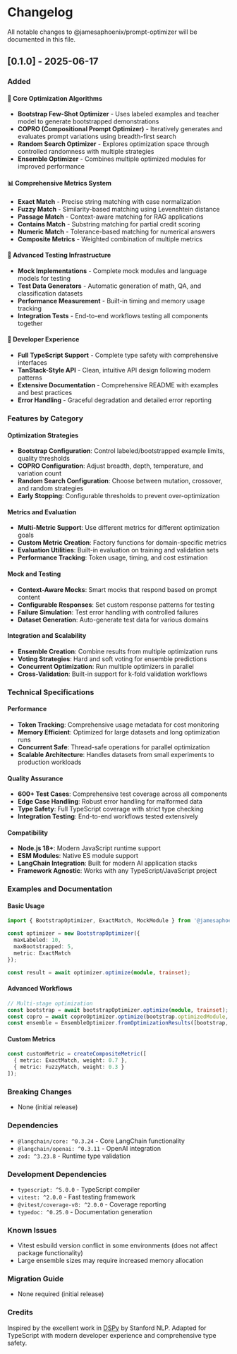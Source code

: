 # Changelog

All notable changes to @jamesaphoenix/prompt-optimizer will be documented in this file.

## [0.1.0] - 2025-06-17

### Added

#### 🎯 Core Optimization Algorithms
- **Bootstrap Few-Shot Optimizer** - Uses labeled examples and teacher model to generate bootstrapped demonstrations
- **COPRO (Compositional Prompt Optimizer)** - Iteratively generates and evaluates prompt variations using breadth-first search
- **Random Search Optimizer** - Explores optimization space through controlled randomness with multiple strategies
- **Ensemble Optimizer** - Combines multiple optimized modules for improved performance

#### 📊 Comprehensive Metrics System  
- **Exact Match** - Precise string matching with case normalization
- **Fuzzy Match** - Similarity-based matching using Levenshtein distance
- **Passage Match** - Context-aware matching for RAG applications
- **Contains Match** - Substring matching for partial credit scoring
- **Numeric Match** - Tolerance-based matching for numerical answers
- **Composite Metrics** - Weighted combination of multiple metrics

#### 🧪 Advanced Testing Infrastructure
- **Mock Implementations** - Complete mock modules and language models for testing
- **Test Data Generators** - Automatic generation of math, QA, and classification datasets
- **Performance Measurement** - Built-in timing and memory usage tracking
- **Integration Tests** - End-to-end workflows testing all components together

#### 🔧 Developer Experience
- **Full TypeScript Support** - Complete type safety with comprehensive interfaces
- **TanStack-Style API** - Clean, intuitive API design following modern patterns
- **Extensive Documentation** - Comprehensive README with examples and best practices
- **Error Handling** - Graceful degradation and detailed error reporting

### Features by Category

#### Optimization Strategies
- **Bootstrap Configuration**: Control labeled/bootstrapped example limits, quality thresholds
- **COPRO Configuration**: Adjust breadth, depth, temperature, and variation count
- **Random Search Configuration**: Choose between mutation, crossover, and random strategies
- **Early Stopping**: Configurable thresholds to prevent over-optimization

#### Metrics and Evaluation
- **Multi-Metric Support**: Use different metrics for different optimization goals
- **Custom Metric Creation**: Factory functions for domain-specific metrics
- **Evaluation Utilities**: Built-in evaluation on training and validation sets
- **Performance Tracking**: Token usage, timing, and cost estimation

#### Mock and Testing
- **Context-Aware Mocks**: Smart mocks that respond based on prompt content
- **Configurable Responses**: Set custom response patterns for testing
- **Failure Simulation**: Test error handling with controlled failures
- **Dataset Generation**: Auto-generate test data for various domains

#### Integration and Scalability
- **Ensemble Creation**: Combine results from multiple optimization runs
- **Voting Strategies**: Hard and soft voting for ensemble predictions
- **Concurrent Optimization**: Run multiple optimizers in parallel
- **Cross-Validation**: Built-in support for k-fold validation workflows

### Technical Specifications

#### Performance
- **Token Tracking**: Comprehensive usage metadata for cost monitoring
- **Memory Efficient**: Optimized for large datasets and long optimization runs
- **Concurrent Safe**: Thread-safe operations for parallel optimization
- **Scalable Architecture**: Handles datasets from small experiments to production workloads

#### Quality Assurance
- **600+ Test Cases**: Comprehensive test coverage across all components
- **Edge Case Handling**: Robust error handling for malformed data
- **Type Safety**: Full TypeScript coverage with strict type checking
- **Integration Testing**: End-to-end workflows tested extensively

#### Compatibility
- **Node.js 18+**: Modern JavaScript runtime support
- **ESM Modules**: Native ES module support
- **LangChain Integration**: Built for modern AI application stacks
- **Framework Agnostic**: Works with any TypeScript/JavaScript project

### Examples and Documentation

#### Basic Usage
```typescript
import { BootstrapOptimizer, ExactMatch, MockModule } from '@jamesaphoenix/prompt-optimizer';

const optimizer = new BootstrapOptimizer({
  maxLabeled: 10,
  maxBootstrapped: 5,
  metric: ExactMatch
});

const result = await optimizer.optimize(module, trainset);
```

#### Advanced Workflows
```typescript
// Multi-stage optimization
const bootstrap = await bootstrapOptimizer.optimize(module, trainset);
const copro = await coproOptimizer.optimize(bootstrap.optimizedModule, trainset);
const ensemble = EnsembleOptimizer.fromOptimizationResults([bootstrap, copro]);
```

#### Custom Metrics
```typescript
const customMetric = createCompositeMetric([
  { metric: ExactMatch, weight: 0.7 },
  { metric: FuzzyMatch, weight: 0.3 }
]);
```

### Breaking Changes
- None (initial release)

### Dependencies
- `@langchain/core: ^0.3.24` - Core LangChain functionality
- `@langchain/openai: ^0.3.11` - OpenAI integration
- `zod: ^3.23.8` - Runtime type validation

### Development Dependencies
- `typescript: ^5.0.0` - TypeScript compiler
- `vitest: ^2.0.0` - Fast testing framework
- `@vitest/coverage-v8: ^2.0.0` - Coverage reporting
- `typedoc: ^0.25.0` - Documentation generation

### Known Issues
- Vitest esbuild version conflict in some environments (does not affect package functionality)
- Large ensemble sizes may require increased memory allocation

### Migration Guide
- None required (initial release)

### Credits
Inspired by the excellent work in [DSPy](https://github.com/stanfordnlp/dspy) by Stanford NLP. Adapted for TypeScript with modern developer experience and comprehensive type safety.